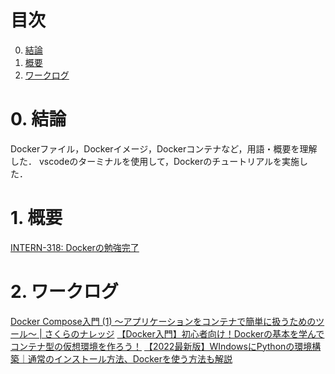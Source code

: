 # 目次

0. [結論](#結論)
1. [概要](#概要)
2. [ワークログ](#ワークログ)

# 0. 結論
Dockerファイル，Dockerイメージ，Dockerコンテナなど，用語・概要を理解した．
vscodeのターミナルを使用して，Dockerのチュートリアルを実施した．

# 1. 概要
[INTERN-318: Dockerの勉強完了](https://remotesalesproject.atlassian.net/browse/INTERN-318)
 

# 2. ワークログ 
[Docker Compose入門 (1) ～アプリケーションをコンテナで簡単に扱うためのツール～  |  さくらのナレッジ](https://knowledge.sakura.ad.jp/21387/#i)
[【Docker入門】初心者向け！Dockerの基本を学んでコンテナ型の仮想環境を作ろう！](https://www.youtube.com/watch?v=B5tSZr_QqXw&t=743s)
[【2022最新版】WIndowsにPythonの環境構築｜通常のインストール方法、Dockerを使う方法も解説](https://www.youtube.com/watch?v=NKM9jdcJVZw)

 

